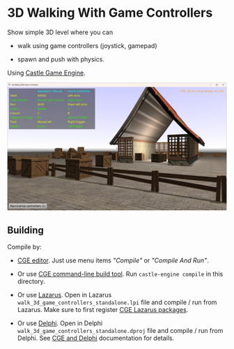 # 3D Walking With Game Controllers

Show simple 3D level where you can

- walk using game controllers (joystick, gamepad)

- spawn and push with physics.

Using [Castle Game Engine](https://castle-engine.io/).

![Screenshot](screenshot.png)

## Building

Compile by:

- [CGE editor](https://castle-engine.io/editor). Just use menu items _"Compile"_ or _"Compile And Run"_.

- Or use [CGE command-line build tool](https://castle-engine.io/build_tool). Run `castle-engine compile` in this directory.

- Or use [Lazarus](https://www.lazarus-ide.org/). Open in Lazarus `walk_3d_game_controllers_standalone.lpi` file and compile / run from Lazarus. Make sure to first register [CGE Lazarus packages](https://castle-engine.io/lazarus).

- Or use [Delphi](https://www.embarcadero.com/products/Delphi). Open in Delphi `walk_3d_game_controllers_standalone.dproj` file and compile / run from Delphi. See [CGE and Delphi](https://castle-engine.io/delphi) documentation for details.